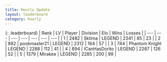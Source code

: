 ```yaml
---
title: Hourly Update
layout: leaderboard
category: hourly
---
```


{: .leaderboard}
| Rank | LV | Player | Division | Elo | Wins | Losses |
| --- | --- | --- | --- | --- | --- | --- |
| <span data-change="0">1</span> | 2482 | <span title="ID: 353063">Sktima</span> | LEGEND | <span data-change="0">2341</span> | <span data-change="0">85</span> | <span data-change="0">23</span> |
| <span data-change="0">2</span> | 882 | <span title="ID: 652474">pookmaster21</span> | LEGEND | <span data-change="0">2312</span> | <span data-change="0">164</span> | <span data-change="0">57</span> |
| <span data-change="1">3</span> | 744 | <span title="ID: 742939">Phantom Knight</span> | LEGEND | <span data-change="3">2288</span> | <span data-change="1">112</span> | <span data-change="0">41</span> |
| <span data-change="-1">4</span> | 894 | <span title="ID: 415713">ICanHasDorito</span> | LEGEND | <span data-change="0">2287</span> | <span data-change="0">126</span> | <span data-change="0">52</span> |
| <span data-change="0">5</span> | 1379 | <span title="ID: 416373">Mirakee</span> | LEGEND | <span data-change="0">2285</span> | <span data-change="0">200</span> | <span data-change="0">99</span> |